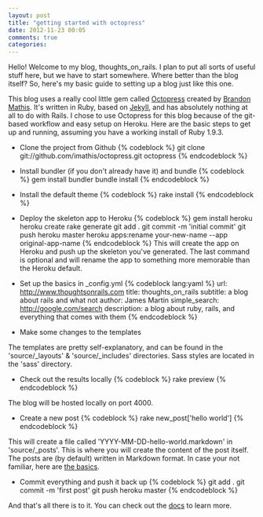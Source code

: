 ```yaml
---
layout: post
title: "getting started with octopress"
date: 2012-11-23 00:05
comments: true
categories: 
---
```


Hello!  Welcome to my blog, thoughts_on_rails.  I plan to put all sorts of useful stuff here, but we have to start somewhere.  Where better than the blog itself?  So, here's my basic guide to setting up a blog just like this one.

This blog uses a really cool little gem called [Octopress](http://www.octopress.org/) created by [Brandon Mathis](http://brandonmathis.com/).  It's written in Ruby, based on [Jekyll](http://github.com/mojombo/jekyll), and has absolutely nothing at all to do with Rails.  I chose to use Octopress for this blog because of the git-based workflow and easy setup on Heroku.  Here are the basic steps to get up and running, assuming you have a working install of Ruby 1.9.3.

<!--more-->

- Clone the project from Github
{% codeblock %}
git clone git://github.com/imathis/octopress.git octopress
{% endcodeblock %}

- Install bundler (if you don't already have it) and bundle
{% codeblock %}
gem install bundler
bundle install
{% endcodeblock %}

- Install the default theme
{% codeblock %}
rake install
{% endcodeblock %}

- Deploy the skeleton app to Heroku
{% codeblock %}
gem install heroku
heroku create
rake generate
git add .
git commit -m 'initial commit'
git push heroku master
heroku apps:rename your-new-name --app original-app-name
{% endcodeblock %}
This will create the app on Heroku and push up the skeleton you've generated.  The last command is optional and will rename the app to something more memorable than the Heroku default.

- Set up the basics in _config.yml
{% codeblock lang:yaml %}
url: http://www.thoughtsonrails.com
title: thoughts_on_rails
subtitle: a blog about rails and what not
author: James Martin
simple_search: http://google.com/search
description: a blog about ruby, rails, and everything that comes with them
{% endcodeblock %}

- Make some changes to the templates

The templates are pretty self-explanatory, and can be found in the 'source/_layouts' & 'source/_includes' directories.  Sass styles are located in the 'sass' directory.

- Check out the results locally
{% codeblock %}
rake preview
{% endcodeblock %}

The blog will be hosted locally on port 4000.

- Create a new post
{% codeblock %}
rake new_post['hello world']
{% endcodeblock %}

This will create a file called 'YYYY-MM-DD-hello-world.markdown' in 'source/_posts'.  This is where you will create the content of the post itself.  The posts are (by default) written in Markdown format.  In case your not familiar, here are [the basics](http://daringfireball.net/projects/markdown/basics).

- Commit everything and push it back up
{% codeblock %}
git add .
git commit -m 'first post'
git push heroku master
{% endcodeblock %}

And that's all there is to it.  You can check out the [docs](http://octopress.org/docs/) to learn more.



